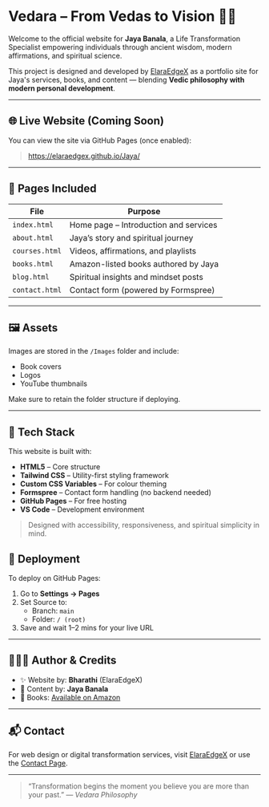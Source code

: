 # Vedara – From Vedas to Vision 🌿✨

Welcome to the official website for **Jaya Banala**, a Life Transformation Specialist empowering individuals through ancient wisdom, modern affirmations, and spiritual science.

This project is designed and developed by [ElaraEdgeX](https://ElaraEdgeX.co.uk) as a portfolio site for Jaya's services, books, and content — blending **Vedic philosophy with modern personal development**.

---

## 🌐 Live Website (Coming Soon)

You can view the site via GitHub Pages (once enabled):

> https://elaraedgex.github.io/Jaya/

---

## 📁 Pages Included

| File           | Purpose                                      |
|----------------|----------------------------------------------|
| `index.html`   | Home page – Introduction and services        |
| `about.html`   | Jaya’s story and spiritual journey           |
| `courses.html` | Videos, affirmations, and playlists          |
| `books.html`   | Amazon-listed books authored by Jaya         |
| `blog.html`    | Spiritual insights and mindset posts         |
| `contact.html` | Contact form (powered by Formspree)          |

---

## 🖼️ Assets

Images are stored in the `/Images` folder and include:
- Book covers
- Logos
- YouTube thumbnails

Make sure to retain the folder structure if deploying.

---


## 🧰 Tech Stack

This website is built with:

- **HTML5** – Core structure
- **Tailwind CSS** – Utility-first styling framework
- **Custom CSS Variables** – For colour theming
- **Formspree** – Contact form handling (no backend needed)
- **GitHub Pages** – For free hosting
- **VS Code** – Development environment

> Designed with accessibility, responsiveness, and spiritual simplicity in mind.


## 🚀 Deployment

To deploy on GitHub Pages:

1. Go to **Settings → Pages**
2. Set Source to:
   - Branch: `main`
   - Folder: `/ (root)`
3. Save and wait 1–2 mins for your live URL

---

## 👩🏽‍💻 Author & Credits

- ✨ Website by: **Bharathi** (ElaraEdgeX)
- 🎤 Content by: **Jaya Banala**
- 📘 Books: [Available on Amazon](https://www.amazon.co.uk/s?i=stripbooks&rh=p_27%3AJaya+Banala)

---

## 📬 Contact

For web design or digital transformation services, visit [ElaraEdgeX](https://ElaraEdgeX.co.uk) or use the [Contact Page](contact.html).

---

> “Transformation begins the moment you believe you are more than your past.”
> — *Vedara Philosophy*
